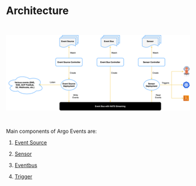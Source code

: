 # Architecture

<br/>

![architecture](../assets/argo-events-architecture.png)

<br/>

Main components of Argo Events are:

1. [Event Source](https://github.com/nholuongut/argo-events/concepts/event_source/)

1. [Sensor](https://github.com/nholuongut/argo-events/concepts/sensor/)

1. [Eventbus](https://github.com/nholuongut/argo-events/concepts/eventbus/)

1. [Trigger](https://github.com/nholuongut/argo-events/concepts/trigger/)
